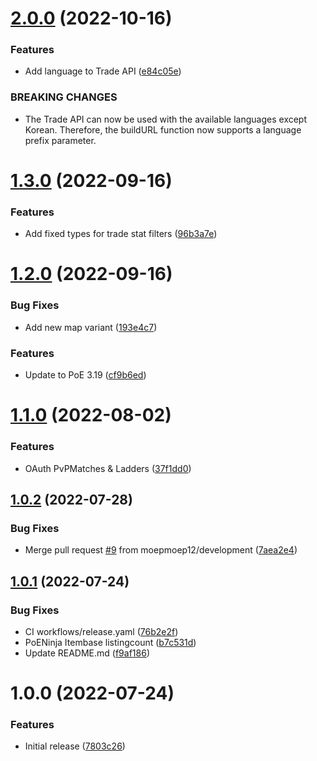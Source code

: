 # [2.0.0](https://github.com/moepmoep12/poe-api-ts/compare/v1.3.0...v2.0.0) (2022-10-16)


### Features

* Add language to Trade API ([e84c05e](https://github.com/moepmoep12/poe-api-ts/commit/e84c05e52fef0866e4ea5d65ccf49247d70a3239))


### BREAKING CHANGES

* The Trade API can now be used with the available languages except Korean.
Therefore, the buildURL function now supports a language prefix parameter.

# [1.3.0](https://github.com/moepmoep12/poe-api-ts/compare/v1.2.0...v1.3.0) (2022-09-16)


### Features

* Add fixed types for trade stat filters ([96b3a7e](https://github.com/moepmoep12/poe-api-ts/commit/96b3a7ec34e5595779c9a0581f29e85790f4a8da))

# [1.2.0](https://github.com/moepmoep12/poe-api-ts/compare/v1.1.0...v1.2.0) (2022-09-16)


### Bug Fixes

* Add new map variant ([193e4c7](https://github.com/moepmoep12/poe-api-ts/commit/193e4c763858b2821b4bd0f54554c5f4ced70f57))


### Features

* Update to PoE 3.19 ([cf9b6ed](https://github.com/moepmoep12/poe-api-ts/commit/cf9b6ed0eac9de002903e089f0b23cbd85dbc41d))

# [1.1.0](https://github.com/moepmoep12/poe-api-ts/compare/v1.0.2...v1.1.0) (2022-08-02)


### Features

* OAuth PvPMatches & Ladders ([37f1dd0](https://github.com/moepmoep12/poe-api-ts/commit/37f1dd0e0da9bafdfc6f0bfef60ce74881f476f3))

## [1.0.2](https://github.com/moepmoep12/poe-api-ts/compare/v1.0.1...v1.0.2) (2022-07-28)


### Bug Fixes

* Merge pull request [#9](https://github.com/moepmoep12/poe-api-ts/issues/9) from moepmoep12/development ([7aea2e4](https://github.com/moepmoep12/poe-api-ts/commit/7aea2e477f8a378cc25183b897e7c4386f7228fd))

## [1.0.1](https://github.com/moepmoep12/poe-api-ts/compare/v1.0.0...v1.0.1) (2022-07-24)


### Bug Fixes

* CI workflows/release.yaml ([76b2e2f](https://github.com/moepmoep12/poe-api-ts/commit/76b2e2f73585792e45efce47f4527e3df82241d3))
* PoENinja Itembase listingcount ([b7c531d](https://github.com/moepmoep12/poe-api-ts/commit/b7c531d5c92c88a3c7507d3e0c7d07a8819ea3de))
* Update README.md ([f9af186](https://github.com/moepmoep12/poe-api-ts/commit/f9af186541bb8ed2b731378c81f9e55f5d671b29))

# 1.0.0 (2022-07-24)


### Features

* Initial release ([7803c26](https://github.com/moepmoep12/poe-api-ts/commit/7803c268bf40b52b07261e54e021e2f5fc1258e7))
